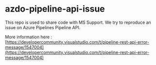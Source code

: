 # azdo-pipeline-api-issue

This repo is used to share code with MS Support. We try to reproduce an issue on Azure Pipelines Pipeline API.

More information here : [https://developercommunity.visualstudio.com/t/pipeline-rest-api-error-message/1547004](https://developercommunity.visualstudio.com/t/pipeline-rest-api-error-message/1547004)